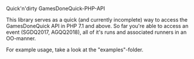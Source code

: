 Quick'n'dirty GamesDoneQuick-PHP-API

This library serves as a quick (and currently incomplete) way to access the GamesDoneQuick API in PHP 7.1 and above.
So far you're able to access an event (SGDQ2017, AGQQ2018), all of it's runs and associated runners in an OO-manner.

For example usage, take a look at the "examples"-folder.